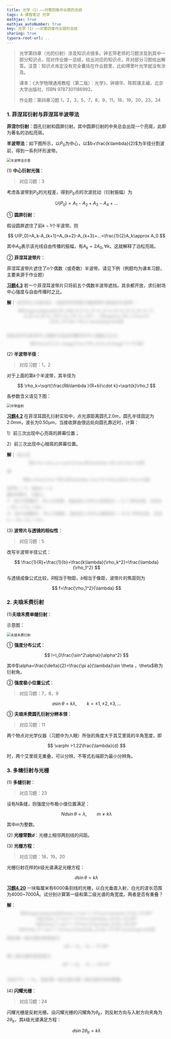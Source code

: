 ```yaml
---
title: 光学（1）——对第四章作业题的总结
tags: A-课程笔记 光学
mathjax: true
mathjax_autoNumber: true
key: 光学（1）——对第四章作业题的总结
sharing: true
typora-root-url: ..
---
```


> 光学第四章（光的衍射）涉及知识点很多。钟志萍老师的习题涉及到其中一部分知识点，现对作业做一总结，给出对应的知识点，并对部分习题给出解答。注意：知识点肯定没有完全囊括在作业题里，比如傅里叶光学就没有涉及。
> 
> 课本：《大学物理通用教程（第二版）：光学》，钟锡华、陈熙谋主编，北京大学出版社，ISBN 9787301186992。
> 
> 作业题：第四章习题 1，2，3，5，7，8，9，11，18，19，20，23，24

<!--more-->

<style>
    .spoiler {
        color: transparent;
        text-shadow: 0 0 10px rgba(0, 0, 0, 0.4);
        transition: all 0.4s;
        cursor: pointer;
        position: relative;
    }
    .after {
        opacity: 1;
    }
</style>

### 1. 菲涅耳衍射与菲涅耳半波带法

**菲涅尔衍射**：圆孔衍射和圆屏衍射。其中圆屏衍射的中央总会出现一个亮斑，此即为著名的泊松亮斑。

**半波带法**：如下图所示，以$P_0$为中心，以$b+\frac{k\lambda}{2}$为半径分割波前，得到一系列环形波带。

<img src="/assets/images/光学/半波带法示意.png" alt="半波带法示意" style="zoom: 75%;" />

(1) **中心衍射光强**：

> 对应习题：3

考虑各波带到$P_0$的光程差，得到$P_0$点的次波扰动（衍射振幅）为

$$
U(P_0)=A_1-A_2+A_3-A_4+...
$$

① **圆屏衍射**：

假设圆屏遮住了前$k-1$个半波带。则

$$
U(P_0)=A_k-A_{k+1}+A_{k+2}-A_{k+3}+...=\frac{1}{2}A_k\approx A_0
$$

其中$A_0$表示该光线自由传播的振幅，有$A_k=2A_0, \forall k$。这就解释了泊松亮斑。

② **菲涅耳波带片**：

菲涅耳波带片遮住了$n$个偶数（或奇数）半波带。请见下例（例题均为课本习题，主要来源于作业题）

**<u>习题4.3</u>**  若一个菲涅耳波带片只将前五个偶数半波带遮挡，其余都开放，求衍射场中心强度与自由传播时之比。

**解**：<span class="spoiler" onMouseUp="this.className='after'">
此时中心衍射场为（加括号的项表示被波带片遮挡的半波带）：$$\begin{aligned}U(P_0)&=A_1(-A_2)+A_3(-A_4)+A_5(-A_6)+A_7(-A_8)+A_9(-A_{10})+A_{11}-A_{12}+...\\&\approx 5A_1+\frac{1}{2}A_{11}\\&=11A_0 \end{aligned}$$<br>因此此时衍射场中心强度与自由传播时的中心强度之比为：$$\frac{I}{I_0}=\bigg(\frac{11A_0}{A_0}\bigg)^2=121$$
</span> 

(2) **半波带半径**：

> 对应习题：1，2

对于上面的第$k$个半波带，其半径为

$$
\rho_k=\sqrt{\frac{Rb\lambda }{R+b}\cdot k}=\sqrt{k}\rho_1
$$

各参数含义请见下图：

<img src="/assets/images/光学/环带面积.png" alt="环带面积" style="zoom: 75%;" />

**<u>习题4.2</u>**  在菲涅耳圆孔衍射实验中，点光源距离圆孔2.0m，圆孔半径固定为2.0mm，波长为0.50μm，当接收屏由很远处向圆孔靠近时，计算：

1）前三次出现中心亮斑的屏幕位置；

2）前三次出现中心暗斑的屏幕位置。

**解**：<span class="spoiler" onMouseUp="this.className='after'">
由公式$$\rho=\rho_k=\sqrt{\frac{Rb\lambda }{R+b}\cdot k}$$得$$b=\frac{\rho^2R}{kR\lambda-\rho^2}=\frac{8}{k-4}(cm)$$显然$b>0$，因此$k>4$。<br>
随$k$的增大，$b$减小。<br>
1）当$k$为奇数时，中心为亮斑，因此前三次中心亮斑在$k=5,7,9$时出现，对应$b=8m,2.7m,1.6m$；<br>
2）当$k$为偶数时，中心为暗斑，因此前三次中心暗斑在$k=6,8,10$时出现，对应$b=4m,2m,1.3m$。
</span>

(3) **波带片与透镜的相似性**：

> 对应习题：5

改写半波带半径公式：

$$
\frac{1}{R}+\frac{1}{b}=\frac{k\lambda}{\rho_k^2}=\frac{\lambda}{\rho_1^2}
$$

与透镜成像公式比较，$R$相当于物距，$b$相当于像距，波带片的焦距则为

$$
f=\frac{\rho_1^2}{\lambda}
$$

### 2. 夫琅禾费衍射

(1)**夫琅禾费单缝衍射**：

示意图：

<img src="/assets/images/光学/夫琅禾费衍射.png" alt="夫琅禾费衍射" style="zoom: 75%;" />

① **强度分布公式**：

$$
I=I_0\frac{\sin^2\alpha}{\alpha^2}
$$

其中$\alpha=\frac{\delta}{2}=\frac{\pi a}{\lambda}\sin \theta $，$\theta$称为衍射角。

② **强度极小位置公式**：

> 对应习题：7，8，9

$$
a\sin \theta =k\lambda ,\qquad k=\pm1,\pm2,\pm3,...
$$

③ **夫琅禾费圆孔衍射分辨本领**：

> 对应习题：11

两个物点对光学仪器（习题中为人眼）所张的角度大于其艾里斑的半角宽度，即

$$
\varphi >1.22\frac{\lambda}{d}
$$

时，两个艾里斑无重叠，可以分辨。不等式右端即为最小分辨角。

### 3. 多缝衍射与光栅

(1) **多缝衍射**：

> 对应习题：23

设有$N$条缝，则强度分布极小值位置满足：

$$
Nd\sin \theta=\lambda,\qquad m\neq k\lambda
$$

其中$m$为整数。

(2) **光栅常数$d$**：光栅上相邻两刻线的间距。

(3) **光栅方程**：

> 对应习题：18，19，20

光栅衍射花样的$k$级光谱满足光栅方程：

$$
d\sin \theta =k\lambda 
$$

**<u>习题4.20</u>**  一块每厘米有6000条刻线的光栅，以白光垂直入射，白光的波长范围为4000~7000Å。试分别计算第一级和第二级光谱的角宽度。两者是否有重叠？

**解**：<br><span class="spoiler" onMouseUp="this.className='after'">
$$\begin{aligned}&\theta_1=\sin^{-1}\frac{\lambda_1}{d}=13.89°\\&\theta_2=\sin^{-1}\frac{\lambda_2}{d}=24.88°\\&\theta_1'=\sin^{-1}\frac{2\lambda_1}{d}=28.69°\\&\theta_2'=\sin^{-1}\frac{2\lambda_2}{d}=57.14°\end{aligned}$$因此第一级光谱的角宽度为$$\Delta \theta=\theta_2-\theta_1=10.99°$$第二级光谱的角宽度为$$\Delta \theta'=\theta_2'-\theta_1'=28.45°$$<br>
且由于$\theta_1'>\theta_2$，因此第一级光谱与第二级光谱间没有重叠。
</span>

(4) **闪耀光栅**：

> 对应习题：24

闪耀光栅是反射光栅。设闪耀光栅的闪耀角为$\theta_b$，则反射方向与入射方向夹角为$2\theta_b$，其$k$级光谱满足方程：

$$
d\sin 2\theta_b=k\lambda
$$